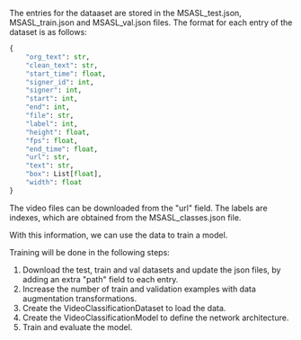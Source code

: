 The entries for the dataaset are stored in the MSASL_test.json, MSASL_train.json and MSASL_val.json files.
The format for each entry of the dataset is as follows:

```py
{
    "org_text": str,
    "clean_text": str, 
    "start_time": float, 
    "signer_id": int, 
    "signer": int, 
    "start": int,
    "end": int,
    "file": str,
    "label": int,
    "height": float,
    "fps": float,
    "end_time": float,
    "url": str,
    "text": str,
    "box": List[float],
    "width": float
}
```

The video files can be downloaded from the "url" field.
The labels are indexes, which are obtained from the MSASL_classes.json file.

With this information, we can use the data to train a model.

Training will be done in the following steps:

1. Download the test, train and val datasets and update the json files, by adding an extra "path" field to each entry.
1. Increase the number of train and validation examples with data augmentation transformations.
1. Create the VideoClassificationDataset to load the data.
1. Create the VideoClassificationModel to define the network architecture.
1. Train and evaluate the model.